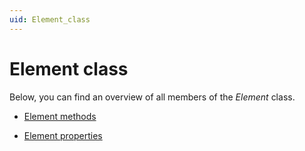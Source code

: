 ```yaml
---
uid: Element_class
---
```


# Element class

Below, you can find an overview of all members of the *Element* class.

- [Element methods](Element_methods.md)

- [Element properties](Element_properties1.md#element-properties)
